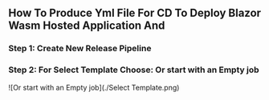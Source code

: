 
## How To Produce Yml File For CD To Deploy Blazor Wasm Hosted Application And

### Step 1: Create New Release Pipeline

### Step 2: For Select Template Choose: Or start with an Empty job

![Or start with an Empty job](./Select Template.png)
